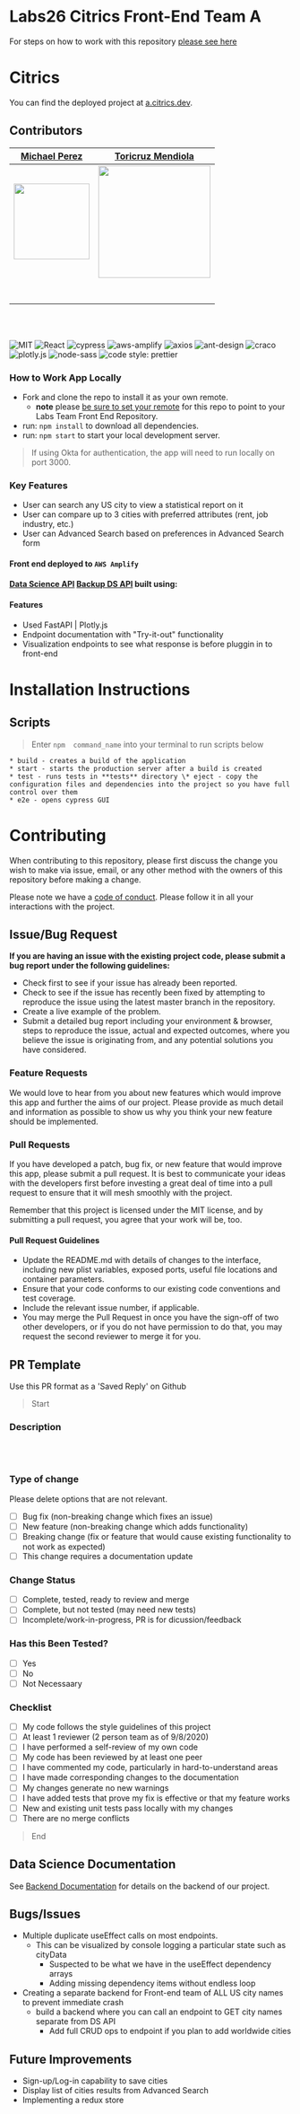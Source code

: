 # Labs26 Citrics Front-End Team A

For steps on how to work with this repository [please see here](https://docs.labs.lambdaschool.com/labs-spa-starter/)

# Citrics

You can find the deployed project at [a.citrics.dev](https://a.citrics.dev/).

## Contributors

|                                            [Michael Perez](https://github.com/Perezented)                                            |                                         [Toricruz Mendiola](https://github.com/mtoricruz)                                          |
| :----------------------------------------------------------------------------------------------------------------------------------: | :--------------------------------------------------------------------------------------------------------------------------------: |
|                   [<img src="https://i.ibb.co/JBq28bz/mperez.jpg" width = "135" />](https://github.com/Perezented)                   |                  [<img src="https://i.ibb.co/7yBt5rb/profpic.jpg" width = "200" />](https://github.com/mtoricruz)                  |
|                       [<img src="https://github.com/favicon.ico" width="15"> ](https://github.com/Perezented)                        |                       [<img src="https://github.com/favicon.ico" width="15"> ](https://github.com/mtoricruz)                       |
| [ <img src="https://static.licdn.com/sc/h/al2o9zrvru7aqj8e1x2rzsrca" width="15"> ](https://www.linkedin.com/in/perezenting-michael/) | [ <img src="https://static.licdn.com/sc/h/al2o9zrvru7aqj8e1x2rzsrca" width="15"> ](https://www.linkedin.com/in/toricruz-mendiola/) |

<br>
<br>

![MIT](https://img.shields.io/packagist/l/doctrine/orm.svg)
![React](https://img.shields.io/badge/react-v16.7.0--alpha.2-blue.svg)
![cypress](https://img.shields.io/badge/cypress-%5E4.14.1-orange?style=flat-square)
![aws-amplify](https://img.shields.io/badge/aws--amplify-%5E3.1.1-darkblue?style=flat-square)
![axios](https://img.shields.io/badge/axios-%5E0.19.2-yellow?style=flat-square)
![ant-design](https://img.shields.io/badge/ant--design-%5E4.2.2-red?style=flat-square)
![craco](https://img.shields.io/badge/craco-%5E5.6.4-default?style=flat-square)
![plotly.js](https://img.shields.io/badge/plotly.js-%5E1.54.6-%23e4f5f2?style=flat-square)
![node-sass](https://img.shields.io/badge/node--sass-%5E4.14.1-darkgreen?style=flat-square)
![code style: prettier](https://img.shields.io/badge/code_style-prettier-ff69b4.svg?style=flat-square)

### How to Work App Locally

- Fork and clone the repo to install it as your own remote.
  - **note** please [be sure to set your remote](https://help.github.jp/enterprise/2.11/user/articles/changing-a-remote-s-url/) for this repo to point to your Labs Team Front End Repository.
- run: `npm install` to download all dependencies.
- run: `npm start` to start your local development server.

> If using Okta for authentication, the app will need to run locally on port 3000.

### Key Features

- User can search any US city to view a statistical report on it
- User can compare up to 3 cities with preferred attributes (rent, job industry, etc.)
- User can Advanced Search based on preferences in Advanced Search form

#### Front end deployed to `AWS Amplify`

#### [Data Science API](https://ds.citrics.dev/) [Backup DS API](https://a-ds.citrics.dev/) built using:

#### Features

- Used FastAPI | Plotly.js
- Endpoint documentation with "Try-it-out" functionality
- Visualization endpoints to see what response is before pluggin in to front-end

# Installation Instructions


## Scripts

> Enter `npm  command_name` into your terminal to run scripts below 

    * build - creates a build of the application
    * start - starts the production server after a build is created
    * test - runs tests in **tests** directory \* eject - copy the configuration files and dependencies into the project so you have full control over them
    * e2e - opens cypress GUI 

# Contributing

When contributing to this repository, please first discuss the change you wish to make via issue, email, or any other method with the owners of this repository before making a change.

Please note we have a [code of conduct](./CODE_OF_CONDUCT.md). Please follow it in all your interactions with the project.

## Issue/Bug Request

**If you are having an issue with the existing project code, please submit a bug report under the following guidelines:**

- Check first to see if your issue has already been reported.
- Check to see if the issue has recently been fixed by attempting to reproduce the issue using the latest master branch in the repository.
- Create a live example of the problem.
- Submit a detailed bug report including your environment & browser, steps to reproduce the issue, actual and expected outcomes, where you believe the issue is originating from, and any potential solutions you have considered.

### Feature Requests

We would love to hear from you about new features which would improve this app and further the aims of our project. Please provide as much detail and information as possible to show us why you think your new feature should be implemented.

### Pull Requests

If you have developed a patch, bug fix, or new feature that would improve this app, please submit a pull request. It is best to communicate your ideas with the developers first before investing a great deal of time into a pull request to ensure that it will mesh smoothly with the project.

Remember that this project is licensed under the MIT license, and by submitting a pull request, you agree that your work will be, too.

#### Pull Request Guidelines

- Update the README.md with details of changes to the interface, including new plist variables, exposed ports, useful file locations and container parameters.
- Ensure that your code conforms to our existing code conventions and test coverage.
- Include the relevant issue number, if applicable.
- You may merge the Pull Request in once you have the sign-off of two other developers, or if you do not have permission to do that, you may request the second reviewer to merge it for you.

## PR Template

Use this PR format as a 'Saved Reply' on Github

> Start
### Description
<br></br>

### Type of change

Please delete options that are not relevant.

- [ ] Bug fix (non-breaking change which fixes an issue)
- [ ] New feature (non-breaking change which adds functionality)
- [ ] Breaking change (fix or  feature that would cause existing functionality to not work as expected)
- [ ] This change requires a documentation update

### Change Status

- [ ] Complete, tested, ready to review and merge
- [ ] Complete, but not tested (may need new tests)
- [ ] Incomplete/work-in-progress, PR is for dicussion/feedback

### Has this Been Tested?

- [ ] Yes
- [ ] No
- [ ] Not Necessaary

### Checklist
- [ ] My code follows the style guidelines of this project
- [ ] At least 1 reviewer (2 person team as of 9/8/2020)
- [ ] I have performed a self-review of my own code
- [ ] My code has been reviewed by at least one peer
- [ ] I have commented my code, particularly in hard-to-understand areas
- [ ] I have made corresponding changes to the documentation
- [ ] My changes generate no new warnings
- [ ] I have added tests that prove my fix is effective or that my feature works
- [ ] New and existing unit tests pass locally with my changes
- [ ] There are no merge conflicts

> End

## Data Science Documentation

See [Backend Documentation](https://ds.citrics.dev/) for details on the backend of our project.

## Bugs/Issues
- Multiple duplicate useEffect calls on most endpoints.
  - This can be visualized by console logging a particular state such as cityData
    - Suspected to be what we have in the useEffect dependency arrays
    - Adding missing dependency items without endless loop
- Creating a separate backend for Front-end team of ALL US city names to prevent immediate crash
  - build a backend where you can call an endpoint to GET city names separate from DS API
    - Add full CRUD ops to endpoint if you plan to add worldwide cities
 

## Future Improvements

- Sign-up/Log-in capability to save cities
- Display list of cities results from Advanced Search
- Implementing a redux store
